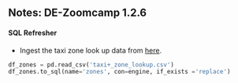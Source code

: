 ## Notes: DE-Zoomcamp 1.2.6

#### SQL Refresher

- Ingest the taxi zone look up data from [here](https://www1.nyc.gov/site/tlc/about/tlc-trip-record-data.page).

```python
df_zones = pd.read_csv('taxi+_zone_lookup.csv') 
df_zones.to_sql(name='zones', con=engine, if_exists ='replace')
```
